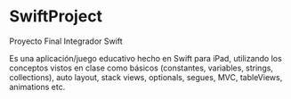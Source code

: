 # SwiftProject
Proyecto Final Integrador Swift

Es una aplicación/juego educativo hecho en Swift para iPad, utilizando los conceptos vistos en clase como básicos 
(constantes, variables, strings, collections), auto layout, stack views, optionals, segues, MVC, tableViews, animations etc.

